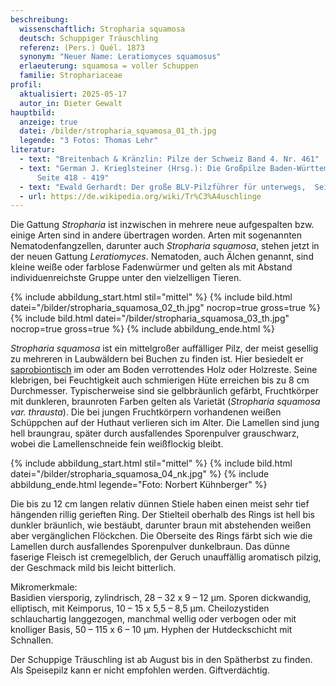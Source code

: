 ```yaml
---
beschreibung:
  wissenschaftlich: Stropharia squamosa
  deutsch: Schuppiger Träuschling
  referenz: (Pers.) Quél. 1873
  synonym: "Neuer Name: Leratiomyces squamosus"
  erlaeuterung: squamosa = voller Schuppen
  familie: Strophariaceae
profil:
  aktualisiert: 2025-05-17
  autor_in: Dieter Gewalt
hauptbild:
  anzeige: true
  datei: /bilder/stropharia_squamosa_01_th.jpg
  legende: "3 Fotos: Thomas Lehr"
literatur:
  - text: "Breitenbach & Kränzlin: Pilze der Schweiz Band 4. Nr. 461"
  - text: "German J. Krieglsteiner (Hrsg.): Die Großpilze Baden-Württembergs Band 4,
      Seite 418 - 419"
  - text: "Ewald Gerhardt: Der große BLV-Pilzführer für unterwegs,  Seite 328"
  - url: https://de.wikipedia.org/wiki/Tr%C3%A4uschlinge
---
```

Die Gattung *Stropharia* ist inzwischen in mehrere neue aufgespalten bzw. einige Arten sind in andere übertragen worden. Arten mit sogenannten Nematodenfangzellen, darunter auch *Stropharia squamosa*, stehen jetzt in der neuen Gattung *Leratiomyces*. Nematoden, auch Älchen genannt, sind kleine weiße oder farblose Fadenwürmer und gelten als mit Abstand individuenreichste Gruppe unter den vielzelligen Tieren.

{% include abbildung_start.html stil="mittel" %}
{% include bild.html datei="/bilder/stropharia_squamosa_02_th.jpg" nocrop=true gross=true %}
{% include bild.html datei="/bilder/stropharia_squamosa_03_th.jpg" nocrop=true gross=true %}
{% include abbildung_ende.html %}

*Stropharia squamosa* ist ein mittelgroßer auffälliger Pilz, der meist gesellig zu mehreren in Laubwäldern bei Buchen zu finden ist. Hier besiedelt er [saprobiontisch](saprobiontisch "Glossar") im oder am Boden verrottendes Holz oder Holzreste. Seine klebrigen, bei Feuchtigkeit auch schmierigen Hüte erreichen bis zu 8 cm Durchmesser. Typischerweise sind sie gelbbräunlich gefärbt, Fruchtkörper mit dunkleren, braunroten Farben gelten als Varietät (*Stropharia squamosa var. thrausta*). Die bei jungen Fruchtkörpern vorhandenen weißen Schüppchen auf der Huthaut verlieren sich im Alter. Die Lamellen sind jung hell braungrau, später durch ausfallendes Sporenpulver grauschwarz, wobei die Lamellenschneide fein weißflockig bleibt.

{% include abbildung_start.html stil="mittel" %}
{% include bild.html datei="/bilder/stropharia_squamosa_04_nk.jpg" %}
{% include abbildung_ende.html legende="Foto: Norbert Kühnberger" %}

Die bis zu 12 cm langen relativ dünnen Stiele haben einen meist sehr tief hängenden rillig gerieften Ring. Der Stielteil oberhalb des Rings ist hell bis dunkler bräunlich, wie bestäubt, darunter braun mit abstehenden weißen aber vergänglichen Flöckchen. Die Oberseite des Rings färbt sich wie die Lamellen durch ausfallendes Sporenpulver dunkelbraun. Das dünne faserige Fleisch ist cremegelblich, der Geruch unauffällig aromatisch pilzig, der Geschmack mild bis leicht bitterlich.

Mikromerkmale:\
Basidien viersporig, zylindrisch, 28 – 32 x 9 – 12 µm. Sporen dickwandig, elliptisch, mit Keimporus, 10 – 15 x 5,5 – 8,5 µm. Cheilozystiden schlauchartig langgezogen, manchmal wellig oder verbogen oder mit knolliger Basis, 50 – 115 x 6 – 10 µm. Hyphen der Hutdeckschicht mit Schnallen.

Der Schuppige Träuschling ist ab August bis in den Spätherbst zu finden. Als Speisepilz kann er nicht empfohlen werden. Giftverdächtig.